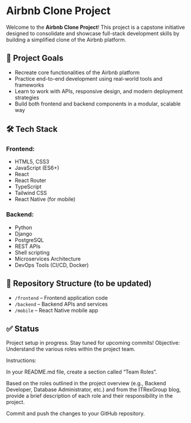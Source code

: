 # Airbnb Clone Project

Welcome to the **Airbnb Clone Project**! This project is a capstone initiative designed to consolidate and showcase full-stack development skills by building a simplified clone of the Airbnb platform.

## 🚀 Project Goals

- Recreate core functionalities of the Airbnb platform
- Practice end-to-end development using real-world tools and frameworks
- Learn to work with APIs, responsive design, and modern deployment strategies
- Build both frontend and backend components in a modular, scalable way

## 🛠️ Tech Stack

### Frontend:
- HTML5, CSS3
- JavaScript (ES6+)
- React
- React Router
- TypeScript
- Tailwind CSS
- React Native (for mobile)

### Backend:
- Python
- Django
- PostgreSQL
- REST APIs
- Shell scripting
- Microservices Architecture
- DevOps Tools (CI/CD, Docker)

## 📂 Repository Structure (to be updated)

- `/frontend` – Frontend application code
- `/backend` – Backend APIs and services
- `/mobile` – React Native mobile app

## ✅ Status

Project setup in progress. Stay tuned for upcoming commits!
Objective: Understand the various roles within the project team.

Instructions:

In your README.md file, create a section called “Team Roles”.

Based on the roles outlined in the project overview (e.g., Backend Developer, Database Administrator, etc.) and from the ITRexGroup blog, provide a brief description of each role and their responsibility in the project.

Commit and push the changes to your GitHub repository.
